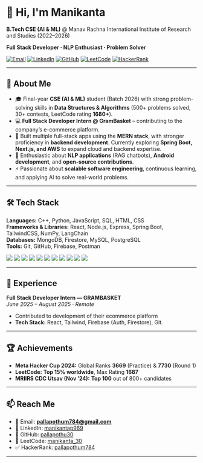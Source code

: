 # 👋 Hi, I'm Manikanta

**B.Tech CSE (AI & ML)** @ Manav Rachna International Institute of Research and Studies (2022–2026)

**Full Stack Developer · NLP Enthusiast · Problem Solver**

<p align="left">
  <a href="mailto:pallapothum784@gmail.com"><img alt="Email" src="https://img.shields.io/badge/Email-pallapothum784%40gmail.com-red?logo=gmail"></a>
  <a href="https://www.linkedin.com/in/manikantap969"><img alt="LinkedIn" src="https://img.shields.io/badge/LinkedIn-manikantap969-blue?logo=linkedin"></a>
  <a href="https://github.com/pallapothu30"><img alt="GitHub" src="https://img.shields.io/badge/GitHub-pallapothu30-black?logo=github"></a>
  <a href="https://leetcode.com/u/manikanta_30/"><img alt="LeetCode" src="https://img.shields.io/badge/LeetCode-manikanta__30-black?logo=leetcode"></a>
  <a href="https://www.hackerrank.com/profile/pallapothum784"><img alt="HackerRank" src="https://img.shields.io/badge/HackerRank-pallapothum784-brightgreen?logo=hackerrank"></a>
</p>

---

## 🚀 About Me

- 🎓 Final-year **CSE (AI & ML)** student (Batch 2026) with strong problem-solving skills in **Data Structures & Algorithms** (500+ problems solved, 30+ contests, LeetCode rating **1680+**).  
- 💻 **Full Stack Developer Intern @ GramBasket** – contributing to the company’s e-commerce platform.  
- 🔭 Built multiple full-stack apps using the **MERN stack**, with stronger proficiency in **backend development**. Currently exploring **Spring Boot, Next.js, and AWS** to expand cloud and backend expertise.  
- 🧠 Enthusiastic about **NLP applications** (RAG chatbots), **Android development**, and **open-source contributions**.  
- ⚡ Passionate about **scalable software engineering**, continuous learning, and applying AI to solve real-world problems.  


---

## 🛠️ Tech Stack

**Languages:** C++, Python, JavaScript, SQL, HTML, CSS  
**Frameworks & Libraries:** React, Node.js, Express, Spring Boot, TailwindCSS, NumPy, LangChain  
**Databases:** MongoDB, Firestore, MySQL, PostgreSQL  
**Tools:** Git, GitHub, Firebase, Postman

<p align="left">
  <img src="https://img.shields.io/badge/C++-00599C?logo=c%2B%2B&logoColor=white" />
  <img src="https://img.shields.io/badge/Python-3776AB?logo=python&logoColor=white" />
  <img src="https://img.shields.io/badge/JavaScript-F7DF1E?logo=javascript&logoColor=black" />
  <img src="https://img.shields.io/badge/React-20232A?logo=react&logoColor=61DAFB" />
  <img src="https://img.shields.io/badge/Node.js-339933?logo=node.js&logoColor=white" />
  <img src="https://img.shields.io/badge/Express-000000?logo=express&logoColor=white" />
  <img src="https://img.shields.io/badge/Spring%20Boot-6DB33F?logo=springboot&logoColor=white" />
  <img src="https://img.shields.io/badge/TailwindCSS-06B6D4?logo=tailwindcss&logoColor=white" />
  <img src="https://img.shields.io/badge/MongoDB-47A248?logo=mongodb&logoColor=white" />
  <img src="https://img.shields.io/badge/PostgreSQL-4169E1?logo=postgresql&logoColor=white" />
  <img src="https://img.shields.io/badge/Firebase-FFCA28?logo=firebase&logoColor=black" />
</p>

---

## 💼 Experience

**Full Stack Developer Intern — GRAMBASKET**  
*June 2025 – August 2025 · Remote*

- Contributed to development of their ecommerce platform
- **Tech Stack:** React, Tailwind, Firebase (Auth, Firestore), Git.

---

## 🏆 Achievements

- **Meta Hacker Cup 2024:** Global Ranks **3669** (Practice) & **7730** (Round 1)  
- **LeetCode:** **Top 15% worldwide**, Max Rating **1687**  
- **MRIIRS CDC Utsav (Nov ’24):** **Top 100** out of 800+ candidates  

---

## 📫 Reach Me

- 📧 Email: **pallapothum784@gmail.com**  
- 🔗 LinkedIn: [manikantap969](https://linkedin.com/in/manikantap969)  
- 🐙 GitHub: [pallapothu30](https://github.com/pallapothu30)  
- 🧩 LeetCode: [manikanta_30](https://leetcode.com/u/manikanta_30/)  
- ✅ HackerRank: [pallapothum784](https://www.hackerrank.com/profile/pallapothum784)

---



